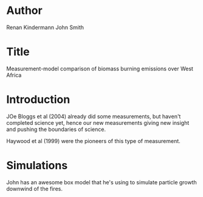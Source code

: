 # Author
Renan Kindermann
John Smith

# Title
Measurement-model comparison of biomass burning emissions over West Africa

# Introduction
JOe Bloggs et al (2004) already did some measurements, but haven't completed science yet, hence our new measurements giving new insight and pushing the boundaries of science.

Haywood et al (1999) were the pioneers of this type of measurement.

# Simulations
John has an awesome box model that he's using to simulate particle growth downwind of the fires.

